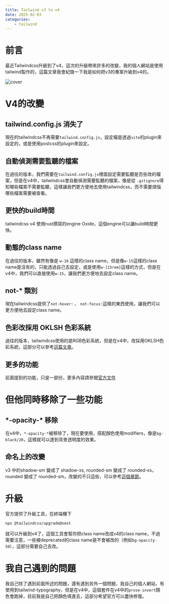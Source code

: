 ```yaml
---
title: Tailwind v3 to v4
date: 2025-02-03
categories:
    - tailwind
---
```


# 前言

最近Tailwindcss升級到了v4，這次的升級帶來許多的改變，我的個人網站是使用tailwind製作的，這篇文章我會紀錄一下我是如何把v3的專案升級到v4的。

![cover](https://r2.bntw.dev/tailwindcssv32v4/conver2.png)

# V4的改變

## tailwind.config.js 消失了

現在的tailwindcss不再需要`tailwind.config.js`，設定檔是透過`vite`的plugin來設定的，或是使用postcss的plugin來設定。

## 自動偵測需要監聽的檔案

在過往的版本，我們需要在`tailwind.config.js`裡面設定需要監聽是否些改的檔案，但是在v4中，tailwindcss會自動偵測需要監聽的檔案，像是從 ``.gitignore``得知哪些檔案不需要監聽，這樣讓我們更方便地去使用tailwindcss，而不需要煩惱哪些檔案需要被查看。

## 更快的build時間

tailwindcss v4 使用rust撰寫的engine Oxide，這個engine可以讓build時間更快。

## 動態的class name
在過往的版本，雖然有像是 ``w-16`` 這樣的class name，但是像``w-15``這樣的class name是沒有的，只能透過自己去設定，或是使用``w-[15rem]``這樣的方式，但是在v4中，我們可以直接使用``w-15``，讓我們更方便地去設定class name。

## not-* 類別

現在tailwindcss提供了``not-hover:`` 、 ``not-focus:``這樣的東西使用，讓我們可以更方便地去設定class name。

## 色彩改採用 OKLSH 色彩系統

過往的版本，tailwindcss使用的是RGB色彩系統，但是在v4中，改採用OKLSH色彩系統，這部分可以參考[這篇文章](https://evilmartians.com/chronicles/oklch-in-css-why-quit-rgb-hsl)。

## 更多的功能

前面提到的功能，只是一部份，更多內容請參閱[官方文件](https://tailwindcss.com/blog/tailwindcss-v4)


# 但他同時移除了一些功能

## \*-opacity-\* 移除

在v4中，``*-opacity-*``被移除了，現在要使用，搭配顏色使用modifiers，像是``bg-black/20``，這樣就可以達到背景透明度的效果。

## 命名上的改變

v3 中的shadow-sm 變成了 shadow-xs, rounded-sm 變成了 rounded-xs，rounded 變成了 rounded-sm，改變的不只這些，可以參考[這個章節](https://tailwindcss.com/docs/upgrade-guide#renamed-utilities)。

# 升級
官方提供了升級工具，在終端機下
```bash
npx @tailwindcss/upgrade@next
```
就可以升級到v4了，這個工具會幫你把class name改成v4的class name，不過需要注意，一些被deprecated的class name是不會被改的（例如``bg-opacity-50``），這部分需要自己去改。

# 我自己遇到的問題

我自己除了遇到前面所述的問題，還有遇到另外一個問題，我自己的個人網站，有使用到tailwind-typography，但是在v4中，這個套件在v4中的``prose-invert``顏色會跑掉，目前我是自己把顏色填進去，這部分希望官方可以盡快修復。